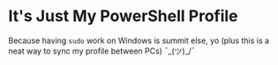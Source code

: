 # It's Just My PowerShell Profile
Because having `sudo` work on Windows is summit else, yo (plus this is a neat way to sync my profile between PCs) ¯\_(ツ)_/¯
